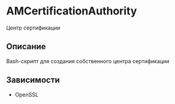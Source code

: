 # AMCertificationAuthority
Центр сертификации

## Описание
Bash-скрипт для создания собственного центра сертификации

## Зависимости
- OpenSSL
